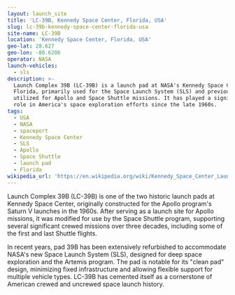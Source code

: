 ```yaml
---
layout: launch_site
title: 'LC-39B, Kennedy Space Center, Florida, USA'
slug: lc-39b-kennedy-space-center-florida-usa
site-name: LC-39B
location: 'Kennedy Space Center, Florida, USA'
geo-lat: 28.627
geo-lon: -80.6206
operator: NASA
launch-vehicles:
  - sls
description: >-
  Launch Complex 39B (LC-39B) is a launch pad at NASA's Kennedy Space Center in
  Florida, primarily used for the Space Launch System (SLS) and previously
  utilized for Apollo and Space Shuttle missions. It has played a significant
  role in America's space exploration efforts since the late 1960s.
tags:
  - USA
  - NASA
  - spaceport
  - Kennedy Space Center
  - SLS
  - Apollo
  - Space Shuttle
  - launch pad
  - Florida
wikipedia_url: 'https://en.wikipedia.org/wiki/Kennedy_Space_Center_Launch_Complex_39B'
---
```

Launch Complex 39B (LC-39B) is one of the two historic launch pads at Kennedy Space Center, originally constructed for the Apollo program's Saturn V launches in the 1960s. After serving as a launch site for Apollo missions, it was modified for use by the Space Shuttle program, supporting several significant crewed missions over three decades, including some of the first and last Shuttle flights.

In recent years, pad 39B has been extensively refurbished to accommodate NASA's new Space Launch System (SLS), designed for deep space exploration and the Artemis program. The pad is notable for its "clean pad" design, minimizing fixed infrastructure and allowing flexible support for multiple vehicle types. LC-39B has cemented itself as a cornerstone of American crewed and uncrewed space launch history.
